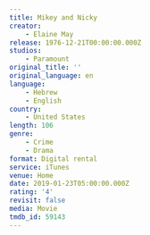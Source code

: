 ```yaml
---
title: Mikey and Nicky
creator:
    - Elaine May
release: 1976-12-21T00:00:00.000Z
studios:
    - Paramount
original_title: ''
original_language: en
language:
    - Hebrew
    - English
country:
    - United States
length: 106
genre:
    - Crime
    - Drama
format: Digital rental
service: iTunes
venue: Home
date: 2019-01-23T05:00:00.000Z
rating: '4'
revisit: false
media: Movie
tmdb_id: 59143
---
```



